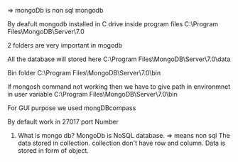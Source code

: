 => mongoDb is non sql mongodb

By deafult mongodb installed in C drive inside program files
C:\Program Files\MongoDB\Server\7.0

2 folders are very important in mogodb

All the database will stored here 
C:\Program Files\MongoDB\Server\7.0\data

Bin folder
C:\Program Files\MongoDB\Server\7.0\bin

if mongosh command not working then we have to give path in environmnet in user variable
C:\Program Files\MongoDB\Server\7.0\bin


For GUI purpose we used mongDBcompass

By default work in 27017 port Number

1) What is mongo db?
MongoDb is NoSQL database.  => means non sql 
The data stored in collection.
collection don't have row and column.
Data is stored in form of object.

